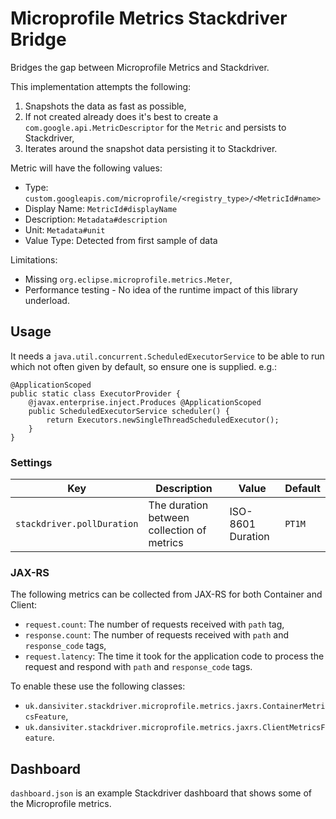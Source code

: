 # Microprofile Metrics Stackdriver Bridge

Bridges the gap between Microprofile Metrics and Stackdriver.

This implementation attempts the following:
1. Snapshots the data as fast as possible,
2. If not created already does it's best to create a `com.google.api.MetricDescriptor` for the `Metric` and persists to Stackdriver,
3. Iterates around the snapshot data persisting it to Stackdriver.

Metric will have the following values:
* Type: `custom.googleapis.com/microprofile/<registry_type>/<MetricId#name>`
* Display Name: `MetricId#displayName`
* Description: `Metadata#description`
* Unit: `Metadata#unit`
* Value Type: Detected from first sample of data

Limitations:
* Missing `org.eclipse.microprofile.metrics.Meter`,
* Performance testing - No idea of the runtime impact of this library underload.


## Usage ##

It needs a `java.util.concurrent.ScheduledExecutorService` to be able to run which not often given by default, so ensure one is supplied. e.g.:

	@ApplicationScoped
	public static class ExecutorProvider {
		@javax.enterprise.inject.Produces @ApplicationScoped
		public ScheduledExecutorService scheduler() {
			return Executors.newSingleThreadScheduledExecutor();
		}
	}


### Settings ###

| Key                        | Description                                | Value             | Default |
|----------------------------|--------------------------------------------|-------------------|---------|
| `stackdriver.pollDuration` | The duration between collection of metrics | ISO-8601 Duration | `PT1M`  |


### JAX-RS ###

The following metrics can be collected from JAX-RS for both Container and Client:
* `request.count`: The number of requests received with `path` tag,
* `response.count`: The number of requests received with `path` and `response_code` tags,
* `request.latency`: The time it took for the application code to process the request and respond with `path` and `response_code` tags.

To enable these use the following classes:
* `uk.dansiviter.stackdriver.microprofile.metrics.jaxrs.ContainerMetricsFeature`,
* `uk.dansiviter.stackdriver.microprofile.metrics.jaxrs.ClientMetricsFeature`.


## Dashboard ##

`dashboard.json` is an example Stackdriver dashboard that shows some of the Microprofile metrics.
